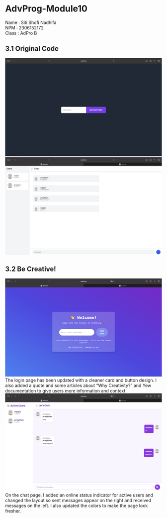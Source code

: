 # AdvProg-Module10
Name : Siti Shofi Nadhifa <br>
NPM : 2306152172 <br>
Class : AdPro B

## 3.1 Original Code
![username](/images/username.png)
![chat](images/chat.png)

## 3.2 Be Creative!
![new-login](images/new-login.png)
The login page has been updated with a cleaner card and button design. I also added a quote and some articles about “Why Creativity?” and Yew documentation to give users more information and context.
![new-chat](images/new-chat.png)
On the chat page, I added an online status indicator for active users and changed the layout so sent messages appear on the right and received messages on the left. I also updated the colors to make the page look fresher.